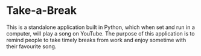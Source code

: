 # Take-a-Break
This is a standalone application built in Python, which when set and run in a computer, will play a song on YouTube. 
The purpose of this application is to remind people to take timely breaks from work and enjoy sometime with their favourite song. 
